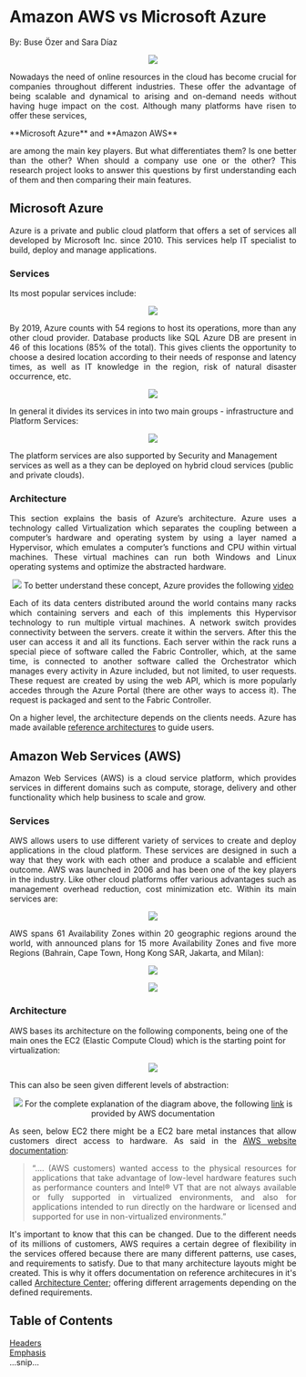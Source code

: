 # Amazon AWS vs Microsoft Azure
By: Buse Özer and Sara Díaz 

<p align="center"><img src="./images/awsVsAzure.jpg"/></p>

<p align="justify">
 Nowadays the need of online resources in the cloud has become crucial for companies throughout different industries. These offer the advantage of being scalable and dynamical to arising and on-demand needs without having huge impact on the cost. Although many platforms have risen to offer these services,</p> **Microsoft Azure** and **Amazon AWS** <p align="justify">are among the main key players. But what differentiates them? Is one better than the other? When should a company use one or the other? This research project looks to answer this questions by first understanding each of them and then comparing their main features.</p>

## Microsoft Azure

<p align="justify"> Azure is a private and public cloud platform that offers a set of services all developed by Microsoft Inc. since 2010. This services help IT specialist to build, deploy and manage applications.
</p>

### Services

Its most popular services include: 

<p align="center"><img src="./images/azureproducts.png"/></p>
 
<p align="justify"> By 2019, Azure counts with 54 regions to host its operations, more than any other cloud provider. Database products like SQL Azure DB are present in 46 of this locations (85% of the total). This gives clients the opportunity to choose a desired location according to their needs of response and latency times, as well as IT knowledge in the region, risk of natural disaster occurrence, etc. </p> 
 
<p align="center"><img src="https://azurecomcdn.azureedge.net/cvt-a27fc75dcc932103683fbfcee92c51b694a67773a46466966b5fee3e80c103ce/images/shared/regions-map-large.svg"/></p>

In general it divides its services in into two main groups - infrastructure and Platform Services: 

<p align="center"><img src="./images/ServicesSchema.png"/></p>

The platform services are also supported by Security and Management services as well as a they can be deployed on hybrid cloud services (public and private clouds).

### Architecture

<p align="justify"> This section explains the basis of Azure’s architecture. Azure uses a technology called Virtualization which separates the coupling between a computer’s hardware and operating system by using a layer named a Hypervisor, which emulates a computer’s functions and CPU within virtual machines. These virtual machines can run both Windows and Linux operating systems and optimize the abstracted hardware. </p>

<p align="center"><img src="./images/awsArch.png"/>
To better understand these concept, Azure provides the following <a href="https://www.microsoft.com/en-us/videoplayer/embed/RE2ixGo">video</a></p>

<p align="justify"> Each of its data centers distributed around the world contains many racks which containing servers and each of this implements this Hypervisor technology to run multiple virtual machines. A network switch provides connectivity between the servers.  create it within the servers. After this the user can access it and all its functions. Each server within the rack runs a special piece of software called the Fabric Controller, which, at the same time, is connected to another software called the Orchestrator which manages every activity in Azure included, but not limited, to user requests. These request are created by using the web API, which is more popularly accedes through the Azure Portal (there are other ways to access it). The request is packaged and sent to the Fabric Controller. </p>

<p align="justify"> On a higher level, the architecture depends on the clients needs. Azure has made available  <a href="https://docs.microsoft.com/en-us/azure/architecture/reference-architectures/architectures">reference architectures</a>  to guide users. </p>



## Amazon Web Services (AWS)

<p align="justify">  Amazon Web Services (AWS) is a cloud service platform, which provides services in different domains such as compute, storage, delivery and other functionality which help business to scale and grow. </p>

### Services
 
<p align="justify"> AWS allows users to use different variety of services to create and deploy applications in the cloud platform. These services are designed in such a way that they work with each other and produce a scalable and efficient outcome. AWS was launched in 2006 and has been one of the key players in the industry. Like other cloud platforms offer various advantages such as management overhead reduction, cost minimization etc. Within its main services are: </p>

<p align="center"><img src="./images/AWSservices.jpg"/></p>

<p align="justify"> AWS spans 61 Availability Zones within 20 geographic regions around the world, with announced plans for 15 more Availability Zones and five more Regions (Bahrain, Cape Town, Hong Kong SAR, Jakarta, and Milan): </p>

<p align="center"><img src="https://d1.awsstatic.com/about-aws/regions/Global%20Infrastructure%20Map-Jakarta%20and%20Hong%20Kong_update.1fcad512779992000de22e2e3344c3839d2a8d6b.png"/></p>
<p align="center"><img src="./images/regions.png"/></p>

### Architecture 

AWS bases its architecture on the following components, being one of the main ones the EC2 (Elastic Compute Cloud) which is the starting point for virtualization: 

<p align="center"><img src="./images/AWSarch.png"/></p>

This can also be seen given different levels of abstraction: 

<p align="center"><img src="./images/abstraction.png"/>
For the complete explanation of the diagram above, the following <a href="https://aws.amazon.com/blogs/architecture/compute-abstractions-on-aws-a-visual-story/">link</a> is provided by AWS documentation</p>

<p align="justify">As seen, below EC2 there might be a EC2 bare metal instances that allow customers direct access to hardware. As said in the <a href="https://aws.amazon.com/blogs/architecture/compute-abstractions-on-aws-a-visual-story/">AWS website documentation</a>:</p>

> <p align="justify">“…. (AWS customers) wanted access to the physical resources for applications that take advantage of low-level hardware features such as performance counters and Intel® VT that are not always available or fully supported in virtualized environments, and also for applications intended to run directly on the hardware or licensed and supported for use in non-virtualized environments.”</p> 

<p align="justify"> It's important to know that this can be changed. Due to the different needs of its millions of customers, AWS requires a certain degree of flexibility in the services offered because there are many different patterns, use cases, and requirements to satisfy. Due to that many architecture layouts might be created. This is why it offers documentation on reference architecures in it's called <a href="https://aws.amazon.com/architecture/?awsf.quickstart-architecture-page-filter=highlight%23new">Architecture Center</a>; offering different arragements depending on the defined requirements.</p>

 
## Table of Contents  
[Headers](#headers)  
[Emphasis](#emphasis)  
...snip...    
<a name="headers"/>

  
 
